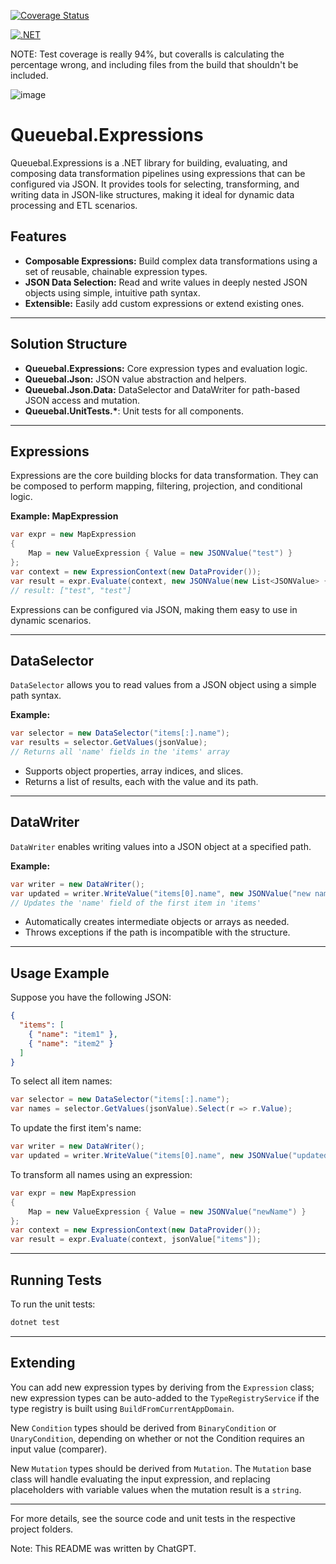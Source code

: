 [![Coverage Status](https://coveralls.io/repos/github/LBreedlove/Queuebal.Expressions/badge.svg?branch=main)](https://coveralls.io/github/LBreedlove/Queuebal.Expressions?branch=main)

[![.NET](https://github.com/LBreedlove/Queuebal.Expressions/actions/workflows/dotnet.yml/badge.svg)](https://github.com/LBreedlove/Queuebal.Expressions/actions/workflows/dotnet.yml)

NOTE: Test coverage is really 94%, but coveralls is calculating the percentage wrong, and including files from the build that shouldn't be included.

![image](https://github.com/user-attachments/assets/bd99a283-ab25-4a9c-a1d0-cd5bc9365ef4)

# Queuebal.Expressions

Queuebal.Expressions is a .NET library for building, evaluating, and composing data transformation pipelines using expressions that can be configured via JSON. It provides tools for selecting, transforming, and writing data in JSON-like structures, making it ideal for dynamic data processing and ETL scenarios.

## Features

- **Composable Expressions:** Build complex data transformations using a set of reusable, chainable expression types.
- **JSON Data Selection:** Read and write values in deeply nested JSON objects using simple, intuitive path syntax.
- **Extensible:** Easily add custom expressions or extend existing ones.

---

## Solution Structure

- **Queuebal.Expressions:** Core expression types and evaluation logic.
- **Queuebal.Json:** JSON value abstraction and helpers.
- **Queuebal.Json.Data:** DataSelector and DataWriter for path-based JSON access and mutation.
- **Queuebal.UnitTests.\***: Unit tests for all components.

---

## Expressions

Expressions are the core building blocks for data transformation. They can be composed to perform mapping, filtering, projection, and conditional logic.

**Example: MapExpression**

```csharp
var expr = new MapExpression
{
    Map = new ValueExpression { Value = new JSONValue("test") }
};
var context = new ExpressionContext(new DataProvider());
var result = expr.Evaluate(context, new JSONValue(new List<JSONValue> { "a", "b" }));
// result: ["test", "test"]
```

Expressions can be configured via JSON, making them easy to use in dynamic scenarios.

---

## DataSelector

`DataSelector` allows you to read values from a JSON object using a simple path syntax.

**Example:**

```csharp
var selector = new DataSelector("items[:].name");
var results = selector.GetValues(jsonValue);
// Returns all 'name' fields in the 'items' array
```

- Supports object properties, array indices, and slices.
- Returns a list of results, each with the value and its path.

---

## DataWriter

`DataWriter` enables writing values into a JSON object at a specified path.

**Example:**

```csharp
var writer = new DataWriter();
var updated = writer.WriteValue("items[0].name", new JSONValue("new name"));
// Updates the 'name' field of the first item in 'items'
```

- Automatically creates intermediate objects or arrays as needed.
- Throws exceptions if the path is incompatible with the structure.

---

## Usage Example

Suppose you have the following JSON:

```json
{
  "items": [
    { "name": "item1" },
    { "name": "item2" }
  ]
}
```

To select all item names:

```csharp
var selector = new DataSelector("items[:].name");
var names = selector.GetValues(jsonValue).Select(r => r.Value);
```

To update the first item's name:

```csharp
var writer = new DataWriter();
var updated = writer.WriteValue("items[0].name", new JSONValue("updatedName"));
```

To transform all names using an expression:

```csharp
var expr = new MapExpression
{
    Map = new ValueExpression { Value = new JSONValue("newName") }
};
var context = new ExpressionContext(new DataProvider());
var result = expr.Evaluate(context, jsonValue["items"]);
```

---

## Running Tests

To run the unit tests:

```sh
dotnet test
```

---

## Extending

You can add new expression types by deriving from the `Expression` class; new expression types can be auto-added to the `TypeRegistryService` if the type registry is built using `BuildFromCurrentAppDomain`.

New `Condition` types should be derived from `BinaryCondition` or `UnaryCondition`, depending on whether or not the Condition requires an input value (comparer).

New `Mutation` types should be derived from `Mutation`. The `Mutation` base class will handle evaluating the input expression, and replacing placeholders with variable values when the mutation result is a `string`.

---

For more details, see the source code and unit tests in the respective project folders.

Note: This README was written by ChatGPT.

